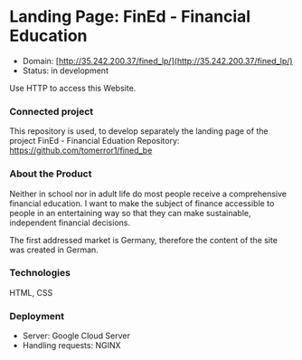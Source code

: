 # Landing Page: FinEd - Financial Education 

- Domain: [http://35.242.200.37/fined_lp/](http://35.242.200.37/fined_lp/)
- Status: in development

Use HTTP to access this Website.

### Connected project
This repository is used, to develop separately the landing page of the project FinEd - Financial Eduation
Repository: https://github.com/tomerror1/fined_be

### About the Product
Neither in school nor in adult life do most people receive a comprehensive financial education. I want to make the subject of finance accessible to people in an entertaining way so that they can make sustainable, independent financial decisions.

The first addressed market is Germany, therefore the content of the site was created in German. 

### Technologies
HTML, CSS

### Deployment
- Server: Google Cloud Server
- Handling requests: NGINX 

